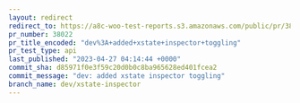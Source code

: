 ```yaml
---
layout: redirect
redirect_to: https://a8c-woo-test-reports.s3.amazonaws.com/public/pr/38022/api/index.html
pr_number: 38022
pr_title_encoded: "dev%3A+added+xstate+inspector+toggling"
pr_test_type: api
last_published: "2023-04-27 04:14:44 +0000"
commit_sha: d85971f0e3f59c20d0b0c8ba965628ed401fcea2
commit_message: "dev: added xstate inspector toggling"
branch_name: dev/xstate-inspector
---
```

